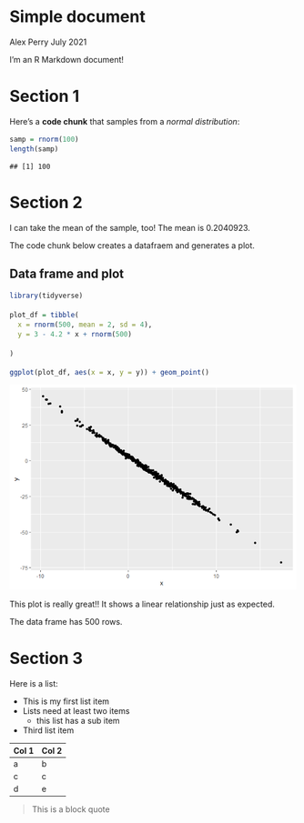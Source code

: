 Simple document
================
Alex Perry
July 2021

I’m an R Markdown document!

# Section 1

Here’s a **code chunk** that samples from a *normal distribution*:

``` r
samp = rnorm(100)
length(samp)
```

    ## [1] 100

# Section 2

I can take the mean of the sample, too! The mean is 0.2040923.

The code chunk below creates a datafraem and generates a plot.

## Data frame and plot

``` r
library(tidyverse)

plot_df = tibble(
  x = rnorm(500, mean = 2, sd = 4),
  y = 3 - 4.2 * x + rnorm(500)
  
)

ggplot(plot_df, aes(x = x, y = y)) + geom_point()
```

![](template_github_files/figure-gfm/plot_example-1.png)<!-- -->

This plot is really great!! It shows a linear relationship just as
expected.

The data frame has 500 rows.

# Section 3

Here is a list:

-   This is my first list item
-   Lists need at least two items
    -   this list has a sub item
-   Third list item

| Col 1 | Col 2 |
|-------|-------|
| a     | b     |
| c     | c     |
| d     | e     |

> This is a block quote
